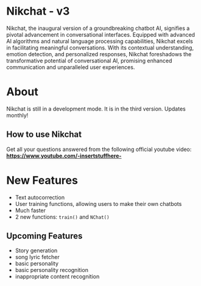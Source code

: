 # Nikchat - v3

Nikchat, the inaugural version of a groundbreaking chatbot AI, signifies a pivotal advancement in conversational interfaces. Equipped with advanced AI algorithms and natural language processing capabilities, Nikchat excels in facilitating meaningful conversations. With its contextual understanding, emotion detection, and personalized responses, Nikchat foreshadows the transformative potential of conversational AI, promising enhanced communication and unparalleled user experiences.


# About

Nikchat is still in a development mode. It is in the third version. Updates monthly!

## How to use Nikchat
Get all your questions answered from the following official youtube video:
**https://www.youtube.com/-insertstuffhere-**

# New Features
- Text autocorrection
- User training functions, allowing users to make their own chatbots
- Much faster
- 2 new functions: `train()` and `NChat()`

## Upcoming Features
- Story generation
- song lyric fetcher
- basic personality
- basic personality recognition
- inappropriate content recognition